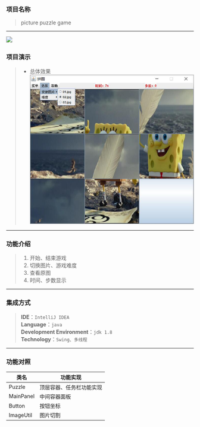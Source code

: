 ### 项目名称
> picture puzzle game
---
![](https://img.shields.io/github/followers/Wuyiz?style=social)

### 项目演示
> - 总体效果
![效果展示](https://github.com/Wuyiz/picture_puzzle/blob/master/img/%E6%95%88%E6%9E%9C%E5%B1%95%E7%A4%BA.jpg)
---
### 功能介绍
> 1. 开始、结束游戏 
> 2. 切换图片、游戏难度 
> 3. 查看原图 
> 4. 时间、步数显示 
---
### 集成方式
> **IDE**：`IntelliJ IDEA`  
> **Language**：`java`  
> **Development Environment**：`jdk 1.8`  
> **Technology**：`Swing、多线程`  
---
### 功能对照
|类名|功能实现|
|---|---|
| Puzzle | 顶层容器、任务栏功能实现 |
| MainPanel | 中间容器面板 |
| Button | 按钮坐标 |
| ImageUtil | 图片切割 |


